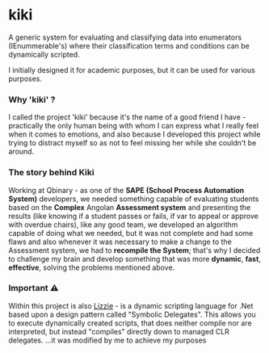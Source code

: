 # kiki
 A generic system for evaluating and classifying data into enumerators (IEnummerable's) where their classification terms and conditions can be dynamically scripted.

I initially designed it for academic purposes, but it can be used for various purposes.
### Why 'kiki' ?
I called the project 'kiki' because it's the name of a good friend I have - practically the only human being with whom I can express what I really feel when it comes to emotions, and also because I developed this project while trying to distract myself so as not to feel missing her while she couldn't be around.
### The story behind Kiki
 Working at Qbinary - as one of the **SAPE (School Process Automation System)** developers, we needed something capable of evaluating students based on the **Complex** Angolan **Assessment system** and presenting the results (like knowing if a student passes or fails, if var to appeal or approve with overdue chairs), like any good team, we developed an algorithm capable of doing what we needed, but it was not complete and had some flaws and also whenever it was necessary to make a change to the Assessment system, we had to **recompile the System**; that's why I decided to challenge my brain and develop something that was more **dynamic**, **fast**, **effective**, solving the problems mentioned above.
### Important :warning:
Within this project is also [Lizzie](https://github.com/polterguy/lizzie "Lizzie") - is a dynamic scripting language for .Net based upon a design pattern called "Symbolic Delegates". This allows you to execute dynamically created scripts, that does neither compile nor are interpreted, but instead "compiles" directly down to managed CLR delegates. ...it was modified by me to achieve my purposes
